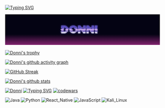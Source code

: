 [![Typing SVG](https://readme-typing-svg.herokuapp.com?font=Fira+Code&pause=1000&color=04DA13&width=435&lines=Programming+is+my+hobby+but+at+heart+I'm+a+Sorcerer)](https://git.io/typing-svg)

[![Header](https://github.com/Chikkago/chikkago/blob/main/assets/header.png)](https://vk.com/mr.integral)

[![Donni's trophy](https://github-profile-trophy.vercel.app/?username=Chikkago&ryo-ma&no-bg=true&margin-w=3&column=-1&theme=matrix&no-frame=true)](https://github.com/Chikkago)

[![Donni's github activity graph](https://activity-graph.herokuapp.com/graph?username=Chikkago&theme=chartreuse-dark&line=036936&custom_title=I%20said%20that%20I%20am%20a%20sorcerer&radius=15)](https://github.com/Chikkago)

[![GitHub Streak](http://github-readme-streak-stats.herokuapp.com?user=Chikkago&theme=hacker&date_format=j%2Fn%5B%2FY%5D)](https://github.com/Chikkago)

[![Donni's github stats](https://github-readme-stats.vercel.app/api?username=Chikkago&repo=github-readme-stats&show_icons=true&theme=chartreuse-dark&border_radius=15&locale=en&&custom_title=Donni&count_private=true&text_color=00eb00&border_color=00eb00)](https://github.com/Chikkago)

[![Donni](https://github-profile-summary-cards.vercel.app/api/cards/profile-details?username=Chikkago&theme=github_dark)](https://github.com/Chikkago)
[![Typing SVG](https://readme-typing-svg.herokuapp.com?font=Fira+Code&pause=1000&color=04DA13&width=435&lines=Language+and+tools)](https://git.io/typing-svg)
[![codewars](https://www.codewars.com/users/Chikkago/badges/large)](https://www.codewars.com/users/Chikkago)

![Java](https://img.shields.io/badge/-Java-black?style=for-the-badge&logo=CoffeeScript&logoColor=white)
![Python](https://img.shields.io/badge/Python-black?style=for-the-badge&logo=Python&logoColor=white)
![React_Native](https://img.shields.io/badge/React_Native-black?style=for-the-badge&logo=React&logoColor=white)
![JavaScript](https://img.shields.io/badge/JavaScript-black?style=for-the-badge&logo=JavaScript&logoColor=white)
![Kali_Linux](https://img.shields.io/badge/Kali_Linux-black?style=for-the-badge&logo=KaliLinux&logoColor=white&logoWidth=12)
